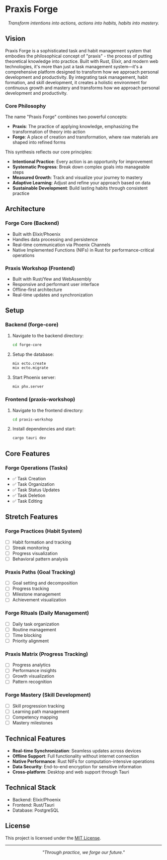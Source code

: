 # Praxis Forge

<p align="center">
  <em>Transform intentions into actions, actions into habits, habits into mastery.</em>
</p>

## Vision

Praxis Forge is a sophisticated task and habit management system that embodies the philosophical concept of "praxis" - the process of putting theoretical knowledge into practice. Built with Rust, Elixir, and modern web technologies, it's more than just a task management system—it's a comprehensive platform designed to transform how we approach personal development and productivity. By integrating task management, habit formation, and skill development, it creates a holistic environment for continuous growth and mastery and transforms how we approach personal development and productivity.

### Core Philosophy

The name "Praxis Forge" combines two powerful concepts:

- **Praxis**: The practice of applying knowledge, emphasizing the transformation of theory into action
- **Forge**: A place of creation and transformation, where raw materials are shaped into refined forms

This synthesis reflects our core principles:

- **Intentional Practice**: Every action is an opportunity for improvement
- **Systematic Progress**: Break down complex goals into manageable steps
- **Measured Growth**: Track and visualize your journey to mastery
- **Adaptive Learning**: Adjust and refine your approach based on data
- **Sustainable Development**: Build lasting habits through consistent practice

## Architecture

### Forge Core (Backend)

- Built with Elixir/Phoenix
- Handles data processing and persistence
- Real-time communication via Phoenix Channels
- Native Implemented Functions (NIFs) in Rust for performance-critical operations

### Praxis Workshop (Frontend)

- Built with Rust/Yew and WebAssembly
- Responsive and performant user interface
- Offline-first architecture
- Real-time updates and synchronization

## Setup

### Backend (forge-core)

1. Navigate to the backend directory:

   ```bash
   cd forge-core
   ```

2. Setup the database:

   ```bash
   mix ecto.create
   mix ecto.migrate
   ```

3. Start Phoenix server:
   ```bash
   mix phx.server
   ```

### Frontend (praxis-workshop)

1. Navigate to the frontend directory:

   ```bash
   cd praxis-workshop
   ```

2. Install dependencies and start:
   ```bash
   cargo tauri dev
   ```

## Core Features

### Forge Operations (Tasks)

- ✅ Task Creation
- ✅ Task Organization
- ✅ Task Status Updates
- ✅ Task Deletion
- ✅ Task Editing

## Stretch Features

### Forge Practices (Habit System)

- [ ] Habit formation and tracking
- [ ] Streak monitoring
- [ ] Progress visualization
- [ ] Behavioral pattern analysis

### Praxis Paths (Goal Tracking)

- [ ] Goal setting and decomposition
- [ ] Progress tracking
- [ ] Milestone management
- [ ] Achievement visualization

### Forge Rituals (Daily Management)

- [ ] Daily task organization
- [ ] Routine management
- [ ] Time blocking
- [ ] Priority alignment

### Praxis Matrix (Progress Tracking)

- [ ] Progress analytics
- [ ] Performance insights
- [ ] Growth visualization
- [ ] Pattern recognition

### Forge Mastery (Skill Development)

- [ ] Skill progression tracking
- [ ] Learning path management
- [ ] Competency mapping
- [ ] Mastery milestones

## Technical Features

- **Real-time Synchronization**: Seamless updates across devices
- **Offline Support**: Full functionality without internet connection
- **Native Performance**: Rust NIFs for computation-intensive operations
- **Data Security**: End-to-end encryption for sensitive information
- **Cross-platform**: Desktop and web support through Tauri

## Technical Stack

- Backend: Elixir/Phoenix
- Frontend: Rust/Tauri
- Database: PostgreSQL

## License

This project is licensed under the [MIT License](LICENSE).

---

<p align="center">
  <em>"Through practice, we forge our future."</em>
</p>
